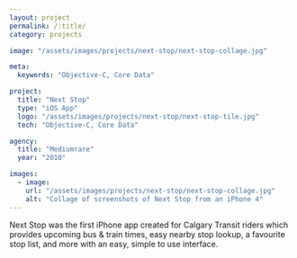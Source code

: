 ```yaml
---
layout: project
permalink: /:title/
category: projects

image: "/assets/images/projects/next-stop/next-stop-collage.jpg"

meta:
  keywords: "Objective-C, Core Data"

project:
  title: "Next Stop"
  type: "iOS App"
  logo: "/assets/images/projects/next-stop/next-stop-tile.jpg"
  tech: "Objective-C, Core Data"

agency:
  title: "Mediumrare"
  year: "2010"

images:
  - image:
    url: "/assets/images/projects/next-stop/next-stop-collage.jpg"
    alt: "Collage of screenshots of Next Stop from an iPhone 4"
---
```

<p>Next Stop was the first iPhone app created for Calgary Transit riders which provides upcoming bus & train times, easy nearby stop lookup, a favourite stop list, and more with an easy, simple to use interface.</p>
